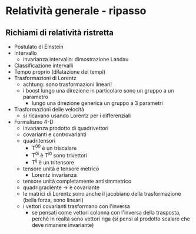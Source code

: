 # Relatività generale - ripasso

## Richiami di relatività ristretta

- Postulato di Einstein
- Intervallo
    - invarianza intervallo: dimostrazione Landau
- Classificazione intervalli
- Tempo proprio (dilatazione dei tempi)
- Trasformazioni di Lorentz
    - achtung: sono trasformazioni lineari!
    - i boost lungo una direzione in particolare sono un gruppo a un parametro
        - lungo una direzione generica un gruppo a 3 parametri
- Trasformazioni delle velocità
    - si ricavano usando Lorentz per i differenziali
- Formalismo 4-D
    - invarianza prodotto di quadrivettori
    - covarianti e controvarianti
    - quadritensori
        - T<sup>00</sup> è un triscalare
        - T<sup>0i</sup> è T<sup>i0</sup> sono trivettori
        - T<sup>ij</sup> è un tritensore
    - tensore unità e tensore metrico
        - Lorentz invarianza
    - tensore unità completamente antisimmetrico
    - quadrigradiente -> è covariante
    - le matrici di Lorentz sono anche il jacobiano della trasformazione (bella forza, sono lineari)
    - i vettori covarianti trasformano con l'inversa 
        - se pensati come vettori colonna con l'inversa della trasposta, perchè in realtà sono vettori riga (si pensi al prodotto scalare che deve rimanere invariante)
